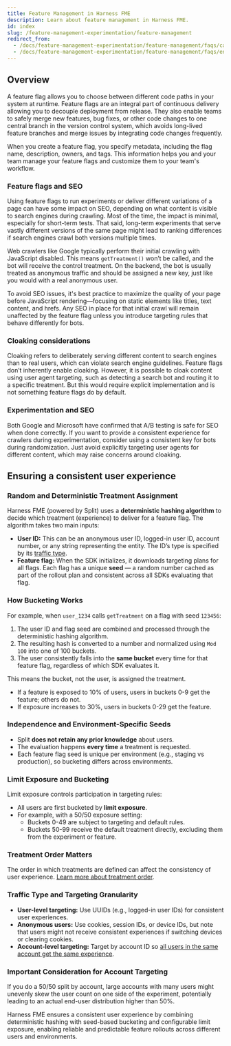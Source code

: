 ```yaml
---
title: Feature Management in Harness FME
description: Learn about feature management in Harness FME.
id: index
slug: /feature-management-experimentation/feature-management
redirect_from:
  - /docs/feature-management-experimentation/feature-management/faqs/cannot-delete-feature-flag-from-ui-even-after-deleting-the-targeting-rules
  - /docs/feature-management-experimentation/feature-management/faqs/ensure-a-consistent-user-experience
---
```


## Overview

A feature flag allows you to choose between different code paths in your system at runtime. Feature flags are an integral part of continuous delivery allowing you to decouple deployment from release. They also enable teams to safely merge new features, bug fixes, or other code changes to one central branch in the version control system, which avoids long-lived feature branches and merge issues by integrating code changes frequently.

When you create a feature flag, you specify metadata, including the flag name, description, owners, and tags. This information helps you and your team manage your feature flags and customize them to your team's workflow.

### Feature flags and SEO

Using feature flags to run experiments or deliver different variations of a page can have some impact on SEO, depending on what content is visible to search engines during crawling. Most of the time, the impact is minimal, especially for short-term tests. That said, long-term experiments that serve vastly different versions of the same page might lead to ranking differences if search engines crawl both versions multiple times.

Web crawlers like Google typically perform their initial crawling with JavaScript disabled. This means `getTreatment()` won’t be called, and the bot will receive the control treatment. On the backend, the bot is usually treated as anonymous traffic and should be assigned a new key, just like you would with a real anonymous user.

To avoid SEO issues, it's best practice to maximize the quality of your page before JavaScript rendering—focusing on static elements like titles, text content, and hrefs. Any SEO in place for that initial crawl will remain unaffected by the feature flag unless you introduce targeting rules that behave differently for bots.

### Cloaking considerations

Cloaking refers to deliberately serving different content to search engines than to real users, which can violate search engine guidelines. Feature flags don’t inherently enable cloaking. However, it is possible to cloak content using user agent targeting, such as detecting a search bot and routing it to a specific treatment. But this would require explicit implementation and is not something feature flags do by default.

### Experimentation and SEO

Both Google and Microsoft have confirmed that A/B testing is safe for SEO when done correctly. If you want to provide a consistent experience for crawlers during experimentation, consider using a consistent key for bots during randomization. Just avoid explicitly targeting user agents for different content, which may raise concerns around cloaking.

## Ensuring a consistent user experience

### Random and Deterministic Treatment Assignment

Harness FME (powered by Split) uses a **deterministic hashing algorithm** to decide which treatment (experience) to deliver for a feature flag. The algorithm takes two main inputs:

- **User ID:** This can be an anonymous user ID, logged-in user ID, account number, or any string representing the entity. The ID’s type is specified by its [traffic type](/docs/feature-management-experimentation/management-and-administration/fme-settings/traffic-types/).
- **Feature flag:** When the SDK initializes, it downloads targeting plans for all flags. Each flag has a unique **seed** — a random number cached as part of the rollout plan and consistent across all SDKs evaluating that flag.

### How Bucketing Works

For example, when `user_1234` calls `getTreatment` on a flag with seed `123456`:

1. The user ID and flag seed are combined and processed through the deterministic hashing algorithm.
2. The resulting hash is converted to a number and normalized using `Mod 100` into one of 100 buckets.
3. The user consistently falls into the **same bucket** every time for that feature flag, regardless of which SDK evaluates it.

This means the bucket, not the user, is assigned the treatment.

- If a feature is exposed to 10% of users, users in buckets 0-9 get the feature; others do not.
- If exposure increases to 30%, users in buckets 0-29 get the feature.

### Independence and Environment-Specific Seeds

- Split **does not retain any prior knowledge** about users.
- The evaluation happens **every time** a treatment is requested.
- Each feature flag seed is unique per environment (e.g., staging vs production), so bucketing differs across environments.

### Limit Exposure and Bucketing

Limit exposure controls participation in targeting rules:

- All users are first bucketed by **limit exposure**.
- For example, with a 50/50 exposure setting:
  - Buckets 0-49 are subject to targeting and default rules.
  - Buckets 50-99 receive the default treatment directly, excluding them from the experiment or feature.

### Treatment Order Matters

The order in which treatments are defined can affect the consistency of user experience. [Learn more about treatment order](/docs/feature-management-experimentation/feature-management/setup/define-feature-flag-treatments-and-targeting#treatment-ordering-and-traffic-distribution).

### Traffic Type and Targeting Granularity

- **User-level targeting:** Use UUIDs (e.g., logged-in user IDs) for consistent user experiences.
- **Anonymous users:** Use cookies, session IDs, or device IDs, but note that users might not receive consistent experiences if switching devices or clearing cookies.
- **Account-level targeting:** Target by account ID so [all users in the same account get the same experience](/docs/feature-management-experimentation/feature-management/manage-flags/targeting-an-account).

### Important Consideration for Account Targeting

If you do a 50/50 split by account, large accounts with many users might unevenly skew the user count on one side of the experiment, potentially leading to an actual end-user distribution higher than 50%.

Harness FME ensures a consistent user experience by combining deterministic hashing with seed-based bucketing and configurable limit exposure, enabling reliable and predictable feature rollouts across different users and environments.
